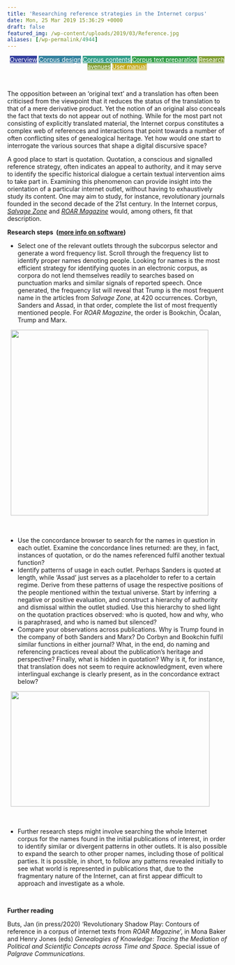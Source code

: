 ```yaml
---
title: 'Researching reference strategies in the Internet corpus'
date: Mon, 25 Mar 2019 15:36:29 +0000
draft: false
featured_img: /wp-content/uploads/2019/03/Reference.jpg
aliases: [/wp-permalink/4944]
---
```


<div class="entry-post"><p style="text-align: center;"><a class="fasc-button fasc-size-medium fasc-type-flat fasc-rounded-medium" style="background-color: #333f9e; color: #ffffff;" href="http://genealogiesofknowledge.net/genealogies-knowledge-corpus/">Overview</a>&nbsp;<a class="fasc-button fasc-size-medium fasc-type-flat fasc-rounded-medium" style="background-color: #33809e; color: #ffffff;" href="http://genealogiesofknowledge.net/genealogies-knowledge-corpus/corpus-design/">Corpus design</a>&nbsp;<a class="fasc-button fasc-size-medium fasc-type-flat fasc-rounded-medium" style="background-color: #339e89; color: #ffffff;" href="http://genealogiesofknowledge.net/genealogies-knowledge-corpus/corpus-contents/">Corpus contents</a><span style="font-size: 0.95em;">&nbsp;<a class="fasc-button fasc-size-medium fasc-type-flat fasc-rounded-medium" style="background-color: #339e48; color: #ffffff;" href="http://genealogiesofknowledge.net/genealogies-knowledge-corpus/corpus-text-preparation/">Corpus text preparation</a>&nbsp;<a class="fasc-button fasc-size-medium fasc-type-flat fasc-rounded-medium" style="background-color: #809e33; color: #ffffff;" href="http://genealogiesofknowledge.net/research-avenues/">Research avenues</a>&nbsp;<a class="fasc-button fasc-size-medium fasc-type-flat fasc-rounded-medium" style="background-color: #c2a91d; color: #ffffff;" href="http://genealogiesofknowledge.net/software/manual/">User manual</a></span></p>
&nbsp;

The opposition between an ‘original text’ and a translation has often been criticised from the viewpoint that it reduces the status of the translation to that of a mere derivative product. Yet the notion of an original also conceals the fact that texts do not appear out of nothing. While for the most part not consisting of explicitly translated material, the Internet corpus constitutes a complex web of references and interactions that point towards a number of often conflicting sites of genealogical heritage. Yet how would one start to interrogate the various sources that shape a digital discursive space?

A good place to start is quotation. Quotation, a conscious and signalled reference strategy, often indicates an appeal to authority, and it may serve to identify the specific historical dialogue a certain textual intervention aims to take part in. Examining this phenomenon can provide insight into the orientation of a particular internet outlet, without having to exhaustively study its content. One may aim to study, for instance, revolutionary journals founded in the second decade of the 21st century. In the Internet corpus, <a href="http://genealogiesofknowledge.net/credits/salvage-zone/"><em>Salvage Zone</em></a> and <a href="http://genealogiesofknowledge.net/credits/roar-2/"><em>ROAR Magazine</em></a> would, among others, fit that description.

<strong>Research steps &nbsp;(<a href="http://genealogiesofknowledge.net/software/manual/">more info on software</a>)</strong>
<ul>
 	<li>Select one of the relevant outlets through the subcorpus selector and generate a word frequency list. Scroll through the frequency list to identify proper names denoting people. Looking for names is the most efficient strategy for identifying quotes in an electronic corpus, as corpora do not lend themselves readily to searches based on punctuation marks and similar signals of reported speech. Once generated, the frequency list will reveal that Trump is the most frequent name in the articles from&nbsp;<em>Salvage Zone</em>, at 420 occurrences. Corbyn, Sanders and Assad, in that order, complete the list of most frequently mentioned people. For <em>ROAR</em> <em>Magazine</em>, the order is Bookchin, Öcalan, Trump and Marx.</li>
</ul>
&nbsp;

<img class="alignleft wp-image-4948 size-full" src="/wp-content/uploads/2019/03/Reference.jpg" alt="" width="453" height="425">

&nbsp;
<ul>
 	<li>Use the concordance browser to search for the names in question in each outlet. Examine the concordance lines returned: are they, in fact, instances of quotation, or do the names referenced fulfil another textual function?</li>
 	<li>Identify patterns of usage in each outlet. Perhaps Sanders is quoted at length, while ‘Assad’ just serves as a placeholder to refer to a certain regime. Derive from these patterns of usage the respective positions of the people mentioned within the textual universe. Start by inferring &nbsp;a negative or positive evaluation, and construct a hierarchy of authority and dismissal within the outlet studied. Use this hierarchy to shed light on the quotation practices observed: who is quoted, how and why, who is paraphrased, and who is named but silenced?</li>
 	<li>Compare your observations across publications. Why is Trump found in the company of both Sanders and Marx? Do Corbyn and Bookchin fulfil similar functions in either journal? What, in the end, do naming and referencing practices reveal about the publication’s heritage and perspective? Finally, what is hidden in quotation? Why is it, for instance, that translation does not seem to require acknowledgment, even where interlingual exchange is clearly present, as in the concordance extract below?</li>
</ul>
&nbsp;

<img class="wp-image-4956 size-full aligncenter" src="/wp-content/uploads/2019/03/Grundrisse-1.jpg" alt="" width="456" height="264">

&nbsp;
<ul>
 	<li>Further research steps might involve searching the whole Internet corpus for the names found in the initial publications of interest, in order to identify similar or divergent patterns in other outlets. It is also possible to expand the search to other proper names, including those of political parties. It is possible, in short, to follow any patterns revealed initially to see what world is represented in publications that, due to the fragmentary nature of the Internet, can at first appear difficult to approach and investigate as a whole.</li>
</ul>
&nbsp;

<strong>Further reading</strong>

Buts, Jan (in press/2020) ‘Revolutionary Shadow Play: Contours of reference in a corpus of internet texts from <em>ROAR Magazine</em>’, in Mona Baker and Henry Jones (eds) <em>Genealogies of Knowledge: Tracing the Mediation of Political and Scientific Concepts across Time and Space. </em>Special issue of <em>Palgrave Communications.</em></div>